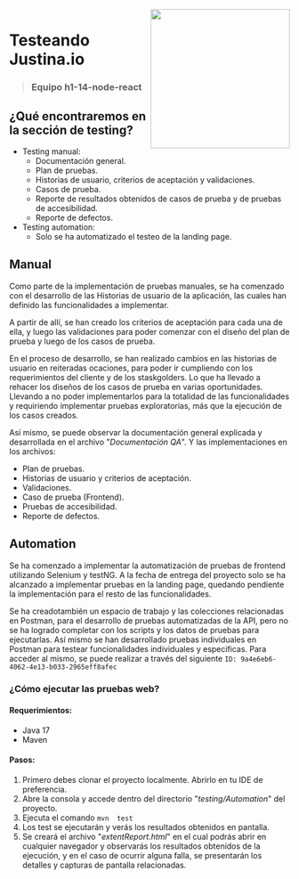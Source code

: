 <img align="right" width="250" src="https://github.com/user-attachments/assets/702f2c28-37a4-4aff-bc6f-9c4c4f05d777">

# Testeando Justina.io

> ### Equipo h1-14-node-react

## ¿Qué encontraremos en la sección de testing?

- Testing manual:
    - Documentación general.
    - Plan de pruebas.
    - Historias de usuario, criterios de aceptación y validaciones.
    - Casos de prueba.
    - Reporte de resultados obtenidos de casos de prueba y de pruebas de accesibilidad.
    - Reporte de defectos.
- Testing automation:
    - Solo se ha automatizado el testeo de la landing page.


## Manual

Como parte de la implementación de pruebas manuales, se ha comenzado con el desarrollo de las Historias de usuario de la aplicación, las cuales han definido las funcionalidades a implementar.

A partir de allí, se han creado los criterios de aceptación para cada una de ella, y luego las validaciones para poder comenzar con el diseño del plan de prueba y luego de los casos de prueba.

En el proceso de desarrollo, se han realizado cambios en las historias de usuario en reiteradas ocaciones, para poder ir cumpliendo con los requerimientos del cliente y de los staskgolders. Lo que ha llevado a rehacer los diseños de los casos de prueba en varias oportunidades. Llevando a no poder implementarlos para la totalidad de las funcionalidades y requiriendo implementar pruebas exploratorias, más que la ejecución de los casos creados.

Así mismo, se puede observar la documentación general explicada y desarrollada en el archivo "_Documentación QA_". Y las implementaciones en los archivos:
- Plan de pruebas.
- Historias de usuario y criterios de aceptación.
- Validaciones.
- Caso de prueba (Frontend).
- Pruebas de accesibilidad.
- Reporte de defectos.


## Automation 

Se ha comenzado a implementar la automatización de pruebas de frontend utilizando Selenium y testNG. A la fecha de entrega del proyecto solo se ha alcanzado a implementar pruebas en la landing page, quedando pendiente la implementación para el resto de las funcionalidades.

Se ha creadotambién un espacio de trabajo y las colecciones relacionadas en Postman, para el desarrollo de pruebas automatizadas de la API, pero no se ha logrado completar con los scripts y los datos de pruebas para ejecutarlas. Así mismo se han desarrollado pruebas individuales en Postman para testear funcionalidades individuales y especificas.
Para acceder al mismo, se puede realizar a través del siguiente `ID: 9a4e6eb6-4062-4e13-b033-2965eff8afec`

### ¿Cómo ejecutar las pruebas web?

#### Requerimientos:
- Java 17
- Maven

#### Pasos:
1. Primero debes clonar el proyecto localmente. Abrirlo en tu IDE de preferencia.
2. Abre la consola y accede dentro del directorio "_testing/Automation_" del proyecto.
3. Ejecuta el comando 
`mvn  test`
4. Los test se ejecutarán y verás los resultados obtenidos en pantalla.
5. Se creará el archivo "_extentReport.html_" en el cual podrás abrir en cualquier navegador y observarás los resultados obtenidos de la ejecución, y en el caso de ocurrir alguna falla, se presentarán los detalles y capturas de pantalla relacionadas.


